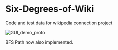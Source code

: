 # Six-Degrees-of-Wiki
Code and test data for wikipedia connection project

![GUI_demo_proto](https://user-images.githubusercontent.com/73512286/144728951-29ff682d-f053-4fd4-9ce3-6637a5468edf.gif)

BFS Path now also implemented.
